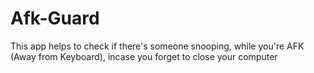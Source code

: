 # Afk-Guard
This app helps to check if there's someone snooping, while you're AFK (Away from Keyboard), incase you forget to close your computer
